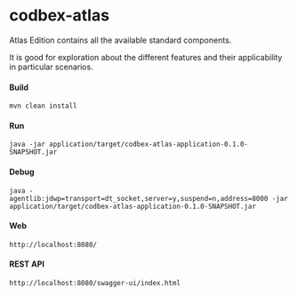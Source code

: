 # codbex-atlas

Atlas Edition contains all the available standard components.

It is good for exploration about the different features and their applicability in particular scenarios.

#### Build

	mvn clean install
	
#### Run

	java -jar application/target/codbex-atlas-application-0.1.0-SNAPSHOT.jar

#### Debug

	java -agentlib:jdwp=transport=dt_socket,server=y,suspend=n,address=8000 -jar application/target/codbex-atlas-application-0.1.0-SNAPSHOT.jar
	
#### Web

	http://localhost:8080/

#### REST API

	http://localhost:8080/swagger-ui/index.html


